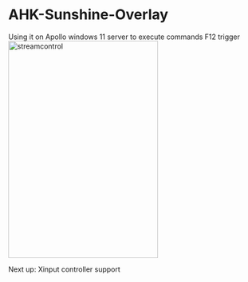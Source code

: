 # AHK-Sunshine-Overlay
Using it on Apollo windows 11 server to execute commands
F12 trigger
<img width="300" height="436" alt="streamcontrol" src="https://github.com/user-attachments/assets/1b8357c6-bee0-4b86-bef4-10cf58b39957" />

Next up: Xinput controller support
